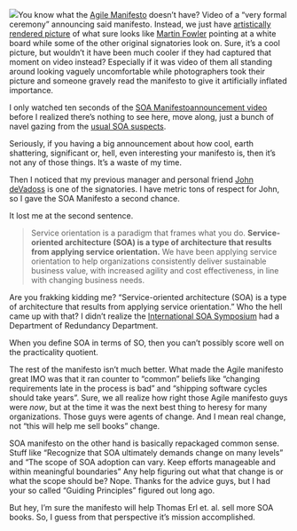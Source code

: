 [![](http://www.agilemanifesto.org/background.jpg)](http://www.agilemanifesto.org/)You
know what the [Agile Manifesto](http://www.agilemanifesto.org/) doesn’t
have? Video of a “very formal ceremony” announcing said manifesto.
Instead, we just have [artistically rendered
picture](http://www.agilemanifesto.org/background.jpg) of what sure
looks like [Martin Fowler](http://www.martinfowler.com/) pointing at a
white board while some of the other original signatories look on. Sure,
it’s a cool picture, but wouldn’t it have been much cooler if they had
captured that moment on video instead? Especially if it was video of
them all standing around looking vaguely uncomfortable while
photographers took their picture and someone gravely read the manifesto
to give it artificially inflated importance.

I only watched ten seconds of the [SOA
Manifesto](http://soa-manifesto.org/)[announcement
video](http://www.youtube.com/watch?v=TCg16oTZSV0) before I realized
there’s nothing to see here, move along, just a bunch of navel gazing
from the [usual SOA suspects](http://thomaserl.com/).

Seriously, if you having a big announcement about how cool, earth
shattering, significant or, hell, even interesting your manifesto is,
then it’s not any of those things. It’s a waste of my time.

Then I noticed that my previous manager and personal friend [John
deVadoss](http://blogs.msdn.com/jdevados/) is one of the signatories. I
have metric tons of respect for John, so I gave the SOA Manifesto a
second chance.

It lost me at the second sentence.

> Service orientation is a paradigm that frames what you do.
> **Service-oriented architecture (SOA) is a type of architecture that
> results from applying service orientation.** We have been applying
> service orientation to help organizations consistently deliver
> sustainable business value, with increased agility and cost
> effectiveness, in line with changing business needs.

Are you frakking kidding me? “Service-oriented architecture (SOA) is a
type of architecture that results from applying service orientation.”
Who the hell came up with that? I didn’t realize the [International SOA
Symposium](http://soasymposium.com/) had a Department of Redundancy
Department.

When you define SOA in terms of SO, then you can’t possibly score well
on the practicality quotient.

The rest of the manifesto isn’t much better. What made the Agile
manifesto great IMO was that it ran counter to “common” beliefs like
“changing requirements late in the process is bad” and “shipping
software cycles should take years”. Sure, we all realize how right those
Agile manifesto guys were *now*, but at the time it was the next best
thing to heresy for many organizations. Those guys were agents of
change. And I mean real change, not “this will help me sell books”
change.

SOA manifesto on the other hand is basically repackaged common sense.
Stuff like “Recognize that SOA ultimately demands change on many levels”
and “The scope of SOA adoption can vary. Keep efforts manageable and
within meaningful boundaries” Any help figuring out what that change is
or what the scope should be? Nope. Thanks for the advice guys, but I had
your so called “Guiding Principles” figured out long ago.

But hey, I’m sure the manifesto will help Thomas Erl et. al. sell more
SOA books. So, I guess from that perspective it’s mission accomplished.
